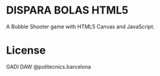 # DISPARA BOLAS HTML5
A Bubble Shooter game with HTML5 Canvas and JavaScript.

# License
GADI DAW @politecnics.barcelona

